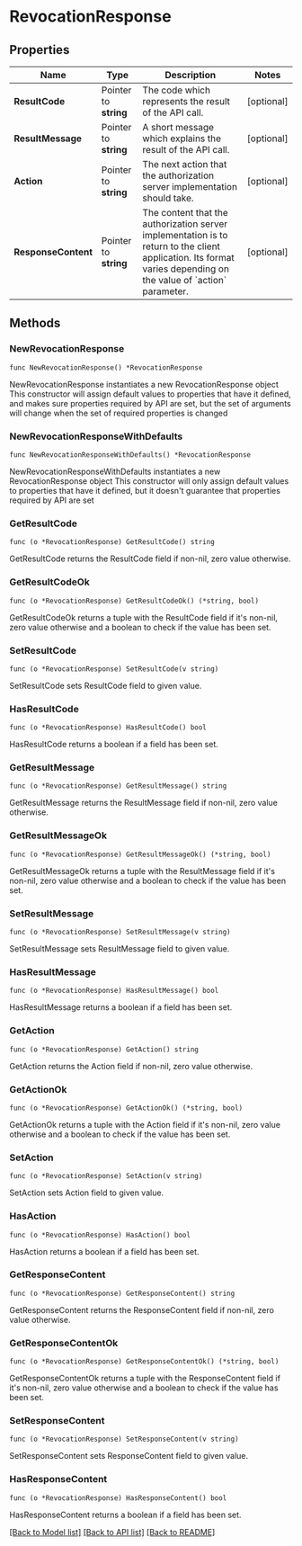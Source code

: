 # RevocationResponse

## Properties

Name | Type | Description | Notes
------------ | ------------- | ------------- | -------------
**ResultCode** | Pointer to **string** | The code which represents the result of the API call. | [optional] 
**ResultMessage** | Pointer to **string** | A short message which explains the result of the API call. | [optional] 
**Action** | Pointer to **string** | The next action that the authorization server implementation should take. | [optional] 
**ResponseContent** | Pointer to **string** | The content that the authorization server implementation is to return to the client application. Its format varies depending on the value of &#x60;action&#x60; parameter.  | [optional] 

## Methods

### NewRevocationResponse

`func NewRevocationResponse() *RevocationResponse`

NewRevocationResponse instantiates a new RevocationResponse object
This constructor will assign default values to properties that have it defined,
and makes sure properties required by API are set, but the set of arguments
will change when the set of required properties is changed

### NewRevocationResponseWithDefaults

`func NewRevocationResponseWithDefaults() *RevocationResponse`

NewRevocationResponseWithDefaults instantiates a new RevocationResponse object
This constructor will only assign default values to properties that have it defined,
but it doesn't guarantee that properties required by API are set

### GetResultCode

`func (o *RevocationResponse) GetResultCode() string`

GetResultCode returns the ResultCode field if non-nil, zero value otherwise.

### GetResultCodeOk

`func (o *RevocationResponse) GetResultCodeOk() (*string, bool)`

GetResultCodeOk returns a tuple with the ResultCode field if it's non-nil, zero value otherwise
and a boolean to check if the value has been set.

### SetResultCode

`func (o *RevocationResponse) SetResultCode(v string)`

SetResultCode sets ResultCode field to given value.

### HasResultCode

`func (o *RevocationResponse) HasResultCode() bool`

HasResultCode returns a boolean if a field has been set.

### GetResultMessage

`func (o *RevocationResponse) GetResultMessage() string`

GetResultMessage returns the ResultMessage field if non-nil, zero value otherwise.

### GetResultMessageOk

`func (o *RevocationResponse) GetResultMessageOk() (*string, bool)`

GetResultMessageOk returns a tuple with the ResultMessage field if it's non-nil, zero value otherwise
and a boolean to check if the value has been set.

### SetResultMessage

`func (o *RevocationResponse) SetResultMessage(v string)`

SetResultMessage sets ResultMessage field to given value.

### HasResultMessage

`func (o *RevocationResponse) HasResultMessage() bool`

HasResultMessage returns a boolean if a field has been set.

### GetAction

`func (o *RevocationResponse) GetAction() string`

GetAction returns the Action field if non-nil, zero value otherwise.

### GetActionOk

`func (o *RevocationResponse) GetActionOk() (*string, bool)`

GetActionOk returns a tuple with the Action field if it's non-nil, zero value otherwise
and a boolean to check if the value has been set.

### SetAction

`func (o *RevocationResponse) SetAction(v string)`

SetAction sets Action field to given value.

### HasAction

`func (o *RevocationResponse) HasAction() bool`

HasAction returns a boolean if a field has been set.

### GetResponseContent

`func (o *RevocationResponse) GetResponseContent() string`

GetResponseContent returns the ResponseContent field if non-nil, zero value otherwise.

### GetResponseContentOk

`func (o *RevocationResponse) GetResponseContentOk() (*string, bool)`

GetResponseContentOk returns a tuple with the ResponseContent field if it's non-nil, zero value otherwise
and a boolean to check if the value has been set.

### SetResponseContent

`func (o *RevocationResponse) SetResponseContent(v string)`

SetResponseContent sets ResponseContent field to given value.

### HasResponseContent

`func (o *RevocationResponse) HasResponseContent() bool`

HasResponseContent returns a boolean if a field has been set.


[[Back to Model list]](../README.md#documentation-for-models) [[Back to API list]](../README.md#documentation-for-api-endpoints) [[Back to README]](../README.md)


